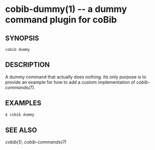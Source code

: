 cobib-dummy(1) -- a dummy command plugin for coBib
==================================================

## SYNOPSIS

`cobib dummy`

## DESCRIPTION

A dummy command that actually does nothing.
Its only purpose is to provide an example for how to add a custom implementation of *cobib-commands(7)*.

## EXAMPLES

```bash
$ cobib dummy
```

## SEE ALSO

*cobib(1)*, *cobib-commands(7)*

[//]: # ( vim: set ft=markdown tw=0: )
